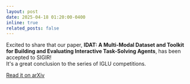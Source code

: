 ```yaml
---
layout: post
date: 2025-04-18 01:20:00-0400
inline: true
related_posts: false
---
```


Excited to share that our paper, **IDAT: A Multi-Modal Dataset and Toolkit for Building and Evaluating Interactive Task-Solving Agents**, has been accepted to SIGIR!  
It's a great conclusion to the series of IGLU competitions.

[Read it on arXiv](https://arxiv.org/abs/2407.08898)
